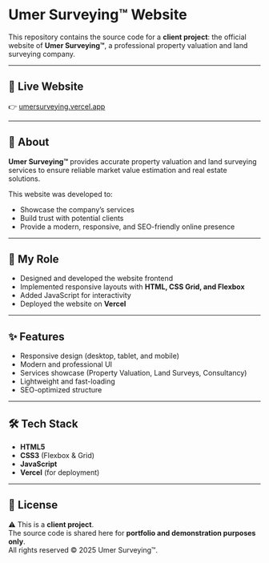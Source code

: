 # Umer Surveying™ Website

This repository contains the source code for a **client project**: the official website of **Umer Surveying™**, a professional property valuation and land surveying company.

---

## 🔗 Live Website
👉 [umersurveying.vercel.app](https://umersurveying.vercel.app/)

---

## 📖 About
**Umer Surveying™** provides accurate property valuation and land surveying services to ensure reliable market value estimation and real estate solutions.  

This website was developed to:
- Showcase the company’s services
- Build trust with potential clients
- Provide a modern, responsive, and SEO-friendly online presence

---

## 💼 My Role
- Designed and developed the website frontend  
- Implemented responsive layouts with **HTML, CSS Grid, and Flexbox**  
- Added JavaScript for interactivity  
- Deployed the website on **Vercel**  

---

## ✨ Features
- Responsive design (desktop, tablet, and mobile)
- Modern and professional UI
- Services showcase (Property Valuation, Land Surveys, Consultancy)
- Lightweight and fast-loading
- SEO-optimized structure

---

## 🛠 Tech Stack
- **HTML5**
- **CSS3** (Flexbox & Grid)
- **JavaScript**
- **Vercel** (for deployment)

---

## 📜 License
⚠️ This is a **client project**.  
The source code is shared here for **portfolio and demonstration purposes only**.  
All rights reserved © 2025 Umer Surveying™.
